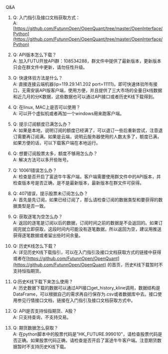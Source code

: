 Q&A

1. Q: 入门指引及接口文档获取方式：<br/>
   A: [https://github.com/FutunnOpen/OpenQuant/tree/master/OpenInterface/Python](https://github.com/FutunnOpen/OpenQuant/tree/master/OpenInterface/Python) 

2. Q: API版本怎么下载？<br/>
   A: 加入FUTU开放API群：108534288，群文件中提供了最新版本，更新版本只会在群文件中更新，请勿任性升级。 

3. Q: 快速体验方法是什么？<br/>
   A: 直接连接云端机器(ip=119.29.141.202 port=11111)。即可快速体验所有接口，无需安装API版客户端，使用方便，并且提供了三大市场的全量日k线数据和近几月的分K数据，这些数据也可以通过API接口或者历史K线下载得到。 

4. Q: 在linux, MAC上是否可以使用？<br/>
   A: 可以开个虚拟机或者再加一个windows用来跑客户端。 

5. Q: 提示订阅额度已满怎么办？<br/>
   A: 如果是本地，说明订阅的额度已经满了，可以退订一些后重新尝试，注意退订需要再订阅满。如果是云端，说明云服务器使用的人数太多了，额度已满，如果方便的话，可以下载客户端在本地运行。 

6. Q: 想要订阅股票太多，额度不够用怎么办？<br/>
   A: 解决方法可以多开些账号。

7. Q: 10061错误怎么办？<br/>
   A: 检查是否开启了富途牛牛客户端，客户端需要使用群文件中的API版本，并检查版本号是否正确，是不是最新版本，最新版本在群文件可获得。 

8. Q: 407错误，提示股票未订阅怎么办？<br/>
   A: 首先是先订阅，如果已经订阅了，那么请检查订阅的数据类型和要获得的数据类型是否一致。 

9. Q: 获取逐笔为空怎么办？<br/>
   A: 返回的逐笔是订阅以后的数据，订阅时间之前的数据是不会返回的。如果订阅完就立即获取，这段时间内可能没有逐笔数据，所以返回为空，建议用推送获得逐笔数据或者留出些时间余量。

10. Q: 历史K线怎么下载？<br/>
    A: 详见历史K线下载指引，可以在入门指引及接口文档获取方式的链接中获得或者在[https://github.com/FutunnOpen/OpenQuant](https://github.com/FutunnOpen/OpenQuant) 的首页，历史K线下载暂时不支持恒指期货。

11. Q:历史K线下载下来怎么使用？<br/>
    A: 历史数据下载的数据可以通过API接口get_history_kline调用，数据结构是DataFrame，可以根据自己的需求再自行保存为.csv或者数据库中去。接口使用参见行情接口文档，链接在入门指引及接口文档获取方式中。 

12. Q: API是否支持恒指期货、A股？<br/>
    A: 只支持查询，不支持交易。 

13. Q: 期货数据怎么获取？<br/>
    A: 在python脚本中的股票代码是"HK_FUTURE.999010"，请检查股票代码是否正确。如果股票代码正确，请检查是否开启了富途牛牛客户端。注意期货数据暂时不支持历史K线下载。
